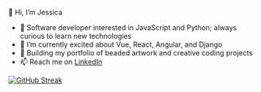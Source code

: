 👋 Hi, I’m Jessica
- 👀  Software developer interested in JavaScript and Python; always curious to learn new technologies
- 🌱  I’m currently excited about Vue, React, Angular, and Django
- 💞️  Building my portfolio of beaded artwork and creative coding projects
- 📫  Reach me on <a href="https://www.linkedin.com/in/jessicakincaid" target="_blank">LinkedIn</a>

[![GitHub Streak](https://github-readme-streak-stats-two-sage.vercel.app?user=j-kincaid&theme=vision-friendly-dark)](https://git.io/streak-stats)
